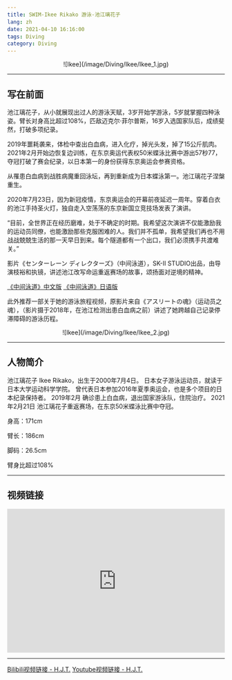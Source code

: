 ```yaml
---
title: SWIM-Ikee Rikako 游泳-池江璃花子
lang: zh
date: 2021-04-10 16:16:00
tags: Diving
category: Diving
---
```


<center>![Ikee](/image/Diving/Ikee/Ikee_1.jpg)</center> 

---------------------  

## 写在前面

池江璃花子，从小就展现出过人的游泳天赋，3岁开始学游泳，5岁就掌握四种泳姿。臂长对身高比超过108%，匹敌迈克尔·菲尔普斯，16岁入选国家队后，成绩斐然，打破多项纪录。

2019年噩耗袭来，体检中查出白血病，进入化疗，掉光头发，掉了15公斤肌肉。2021年2月开始边恢复边训练，在东京奥运代表权50米蝶泳比赛中游出57秒77，夺冠打破了赛会纪录，以日本第一的身份获得东京奥运会参赛资格。

从罹患白血病到战胜病魔重回泳坛，再到重新成为日本蝶泳第一。池江璃花子涅槃重生。

2020年7月23日，因为新冠疫情，东京奥运会的开幕前夜延迟一周年。穿着白衣的池江手持圣火灯，独自走入空荡荡的东京新国立竞技场发表了演讲。

“目前，全世界正在经历磨难，处于不确定的时期。我希望这次演讲不仅能激励我的运动员同僚，也能激励那些克服困难的人。我们并不孤单，我希望我们再也不用战战兢兢生活的那一天早日到来。每个隧道都有一个出口，我们必须携手共渡难关。”

影片《センターレーン ディレクターズ》（中间泳道），SK-II STUDIO出品，由导演枝裕和执镜，讲述池江改写命运重返赛场的故事，颂扬面对逆境的精神。

[《中间泳道》中文版](https://sk-ii.com.tw/rikakoikee "Title")
[《中间泳道》日语版](https://sk-ii.jp/rikakoikee "Title")

此外推荐一部关于她的游泳旅程视频，原影片来自《アスリートの魂》（运动员之魂），（影片摄于2018年，在池江检测出患白血病之前）讲述了她跨越自己记录停滞障碍的游泳历程。

<center>![Ikee](/image/Diving/Ikee/Ikee_2.jpg)</center>

---------------------  

## 人物简介  

池江璃花子 Ikee Rikako，出生于2000年7月4日。
日本女子游泳运动员，就读于日本大学运动科学学院。
曾代表日本参加2016年夏季奥运会，也是多个项目的日本纪录保持者。
2019年2月 确诊患上白血病，退出国家游泳队，住院治疗。
2021年2月21日 池江璃花子重返赛场，在东京50米蝶泳比赛中夺冠。

身高：171cm

臂长：186cm

脚码：26.5cm

臂身比超过108%

---------------------  

## 视频链接 

<!-- <center><iframe src="//player.bilibili.com/player.html?aid=887982176&bvid=BV17K4y1A7pi&cid=335590833&page=1&high_quality=1" height="580" width="100%" quality="high" scrolling="no" border="0" frameborder="no" framespacing="0" allowfullscreen="true"> </iframe></center> -->

<div style="position: relative; padding: 33% 48%;">
<iframe style="position: absolute; width: 100%; height: 100%; left: 0; top: 0;" src="https://player.bilibili.com/player.html?aid=887982176&bvid=BV17K4y1A7pi&cid=335590833&page=1&high_quality=1" frameborder="no" scrolling="no"></iframe></div>

---------------------  

[Bilibili视频链接 - H.J.T.](https://www.bilibili.com/video/BV17K4y1A7pi "Title")
[Youtube视频链接 - H.J.T.](https://youtu.be/O-VEXm_x8SQ "Title")
